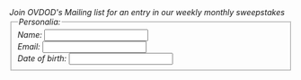 <!DOCTYPE html>
<html>
<head>
<meta charset="UTF-8">
  <meta name="description" content="OVDOD">
  <meta name="keywords" content="HTML,CSS,XML,JavaScript">
  <meta name="name" content="Zay">
  <meta name="viewport" content="width=device-width, initial-scale=1.0">
  </head>
  <body>

<title> Over Drive or Die</title>
<em>Join OVDOD's Mailing list for an entry in our weekly monthly sweepstakes<em>
<form>
 <fieldset>
  <legend>Personalia:</legend>
  Name: <input type="text"><br>
  Email: <input type="text"><br>
  Date of birth: <input type="text">
 </fieldset>
</form>
